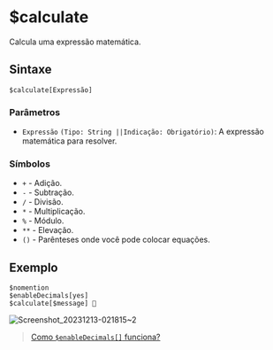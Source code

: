 # $calculate
Calcula uma expressão matemática.

## Sintaxe
```
$calculate[Expressão]
```

### Parâmetros
- `Expressão` `(Tipo: String ||Indicação: Obrigatório)`: A expressão matemática para resolver.

### Símbolos
- `+` - Adição.
- `-` - Subtração.
- `/` - Divisão.
- `*` - Multiplicação.
- `%` - Módulo.
- `**` - Elevação.
- `()` - Parênteses onde você pode colocar equações.

## Exemplo
```
$nomention
$enableDecimals[yes]
$calculate[$message] 🧠
```
![Screenshot_20231213-021815~2](https://github.com/Kemi-Rawr/bdfd-wiki/assets/111205130/1b6aff55-4522-47f2-96c9-f15e1715dc5f)

> [Como `$enableDecimals[]` funciona?](./bdscript/enableDecimals.md)
